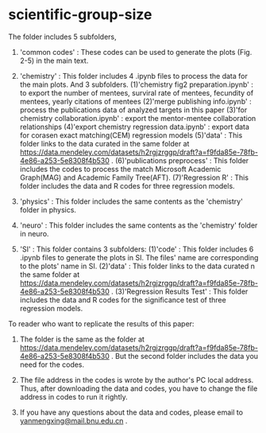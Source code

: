 # scientific-group-size
The folder includes 5 subfolders, 
1. 'common codes' : These codes can be used to generate the plots (Fig. 2-5) in the main text. 

2. 'chemistry' : This folder includes 4 .ipynb files to process the data for the main plots. And 3 subfolders.
  (1)'chemistry fig2 preparation.ipynb' : to export the number of mentees, surviral rate of mentees, fecundity of mentees, yearly citations of mentees
  (2)'merge publishing info.ipynb' : process the publications data of analyzed targets in this paper
  (3)'for chemistry collaboration.ipynb' : export the mentor-mentee collaboration relationships
  (4)'export chemistry regression data.ipynb' : export data for corasen exact matching(CEM) regression models
  (5)'data' : This folder links to the data curated in the same folder at https://data.mendeley.com/datasets/h2rgjzrggp/draft?a=f9fda85e-78fb-4e86-a253-5e8308f4b530 .
  (6)'publications preprocess' : This folder includes the codes to process the match Microsoft Academic Graph(MAG) and Academic Family Tree(AFT).
  (7)'Regression R' : This folder includes the data and R codes for three regression models.
  
3. 'physics' : This folder includes the same contents as the 'chemistry' folder in physics.

4. 'neuro' : This folder includes the same contents as the 'chemistry' folder in neuro.

5. 'SI' : This folder contains 3 subfolders:
  (1)'code' : This folder includes 6 .ipynb files to generate the plots in SI. The files' name are corresponding to the plots' name in SI.
  (2)'data' : This folder links to the data curated n the same folder at https://data.mendeley.com/datasets/h2rgjzrggp/draft?a=f9fda85e-78fb-4e86-a253-5e8308f4b530 .
  (3)'Regression Results Test' : This folder includes the data and R codes for the significance test of three regression models.

To reader who want to replicate the results of this paper:
1. The folder is the same as the folder at https://data.mendeley.com/datasets/h2rgjzrggp/draft?a=f9fda85e-78fb-4e86-a253-5e8308f4b530 . But the second folder includes the data you need for the codes.

2. The file address in the codes is wrote by the author's PC local address. Thus, after downloading the data and codes, you have to change the file address in codes to run it rightly. 

3. If you have any questions about the data and codes, please email to yanmengxing@mail.bnu.edu.cn .
